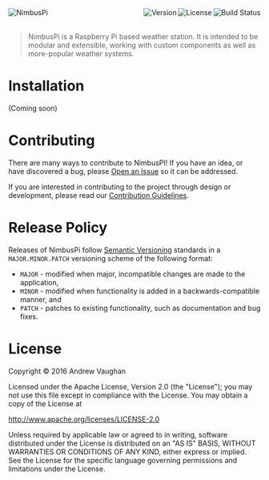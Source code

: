 <div>
  <a href="https://github.com/nimbus-pi/nimbus-pi" target="_blank"><img src="https://s3.amazonaws.com/f.cl.ly/items/3d2x1f2E3K3H1v200i3L/nimbus-logo-128.png?v=e3821ea5" alt="NimbusPi" align="left" /></a>
  <div align="right">
    <a href="https://travis-ci.org/nimbus-pi/nimbus-pi">
      <img src="https://travis-ci.org/nimbus-pi/nimbus-pi.svg?branch=master" alt="Build Status" align="right">
    </a>
    <a href="https://github.com/nimbus-pi/nimbus-pi/blob/master/LICENSE">
      <img src="http://img.shields.io/badge/license-Apache_2.0-blue.svg?style=flat" alt="License" align="right">
    </a>
    <a href="https://github.com/nimbus-pi/nimbus-pi/releases">
      <img src="http://img.shields.io/badge/release-0.0.0-blue.svg?style=flat" alt="Version" align="right">
    </a>
  </div>
</div>
<br clear="left"><br>

> NimbusPi is a Raspberry Pi based weather station.  It is intended to be modular and extensible, working with custom
> components as well as more-popular weather systems.


# Installation

(Coming soon)


# Contributing

There are many ways to contribute to NimbusPI!  If you have an idea, or have discovered a bug, please
[Open an Issue](https://github.com/nimbus-pi/nimbus-pi/issues) so it can be addressed.

If you are interested in contributing to the project through design or development, please read our
[Contribution Guidelines](https://github.com/nimbus-pi/nimbus-pi/blob/master/CONTRIBUTING.md).


# Release Policy

Releases of NimbusPi follow [Semantic Versioning](http://semver.org/) standards in a `MAJOR.MINOR.PATCH` versioning
scheme of the following format:

* `MAJOR` - modified when major, incompatible changes are made to the application,
* `MINOR` - modified when functionality is added in a backwards-compatible manner, and
* `PATCH` - patches to existing functionality, such as documentation and bug fixes.


# License

Copyright &copy; 2016 Andrew Vaughan

Licensed under the Apache License, Version 2.0 (the "License");
you may not use this file except in compliance with the License.
You may obtain a copy of the License at

  http://www.apache.org/licenses/LICENSE-2.0

Unless required by applicable law or agreed to in writing, software
distributed under the License is distributed on an "AS IS" BASIS,
WITHOUT WARRANTIES OR CONDITIONS OF ANY KIND, either express or implied.
See the License for the specific language governing permissions and
limitations under the License.
